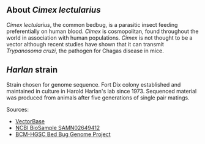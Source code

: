 About *Cimex lectularius*
-------------------------

*Cimex lectularius*, the common bedbug, is a parasitic insect feeding
preferentially on human blood. *Cimex* is cosmopolitan, found throughout
the world in association with human populations. *Cimex* is not thought
to be a vector although recent studies have shown that it can transmit
*Trypanosoma cruzi*, the pathogen for Chagas disease in mice.

*Harlan* strain
---------------

Strain chosen for genome sequence. Fort Dix colony established and
maintained in culture in Harold Harlan\'s lab since 1973. Sequenced
material was produced from animals after five generations of
single pair matings.

Sources:
* [VectorBase](https://www.vectorbase.org/organisms/cimex-lectularius)
* [NCBI BioSample SAMN02649412](https://www.ncbi.nlm.nih.gov/biosample/SAMN02649412/)
* [BCM-HGSC Bed Bug Genome Project](https://www.hgsc.bcm.edu/arthropods/bed-bug-genome-project)

